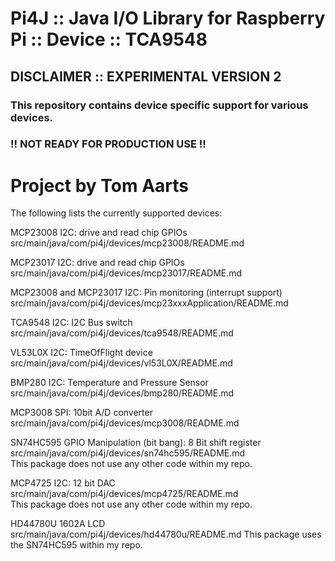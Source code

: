 Pi4J :: Java I/O Library for Raspberry Pi :: Device :: TCA9548
==========================================================================

## DISCLAIMER :: EXPERIMENTAL VERSION 2 

### This repository contains device specific support for various devices.

### !! NOT READY FOR PRODUCTION USE !!

Project by Tom Aarts
==========================================================================

The following lists the currently supported devices:


MCP23008 I2C:  drive and read chip GPIOs
src/main/java/com/pi4j/devices/mcp23008/README.md

MCP23017 I2C:  drive and read chip GPIOs
src/main/java/com/pi4j/devices/mcp23017/README.md

MCP23008 and MCP23017 I2C:  Pin monitoring (interrupt support)
src/main/java/com/pi4j/devices/mcp23xxxApplication/README.md

TCA9548 I2C:  I2C Bus switch 
src/main/java/com/pi4j/devices/tca9548/README.md


VL53L0X I2C:  TimeOfFlight device
src/main/java/com/pi4j/devices/vl53L0X/README.md


BMP280  I2C:  Temperature and Pressure Sensor
src/main/java/com/pi4j/devices/bmp280/README.md

MCP3008 SPI:  10bit A/D converter
src/main/java/com/pi4j/devices/mcp3008/README.md

SN74HC595 GPIO Manipulation (bit bang): 8 Bit shift register   
src/main/java/com/pi4j/devices/sn74hc595/README.md   
This package does not use any other code within my repo.   

MCP4725 I2C:  12 bit DAC   
src/main/java/com/pi4j/devices/mcp4725/README.md  
This package does not use any other code within my repo.  


HD44780U  1602A LCD
src/main/java/com/pi4j/devices/hd44780u/README.md
This package uses the SN74HC595 within my repo.

